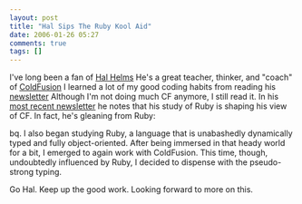 ```yaml
---
layout: post
title: "Hal Sips The Ruby Kool Aid"
date: 2006-01-26 05:27
comments: true
tags: []
---
```

I've long been a fan of [Hal Helms](http://www.halhelms.com.) He's a great teacher, thinker, and "coach" of [ColdFusion](http://www.macromedia.com/software/coldfusion/.) I learned a lot of my good coding habits from reading his [newsletter](http://www.halhelms.com/index.cfm?fuseaction=newsletters.detail.) Although I'm not doing much CF anymore, I still read it. In his [most recent newsletter](http://www.halhelms.com/index.cfm?fuseaction=newsletters.show&issue=jan2006,) he notes that his study of Ruby is shaping his view of CF. In fact, he's gleaning from Ruby:

bq. I also began studying Ruby, a language that is unabashedly dynamically typed and fully object-oriented. After being immersed in that heady world for a bit, I emerged to again work with ColdFusion. This time, though, undoubtedly influenced by Ruby, I decided to dispense with the pseudo-strong typing.

Go Hal. Keep up the good work. Looking forward to more on this.